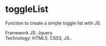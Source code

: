 toggleList
==========

Function to create a simple toggle list with JS.

Framework JS: Jquery<br>
Technology: HTML5, CSS3, JS..
